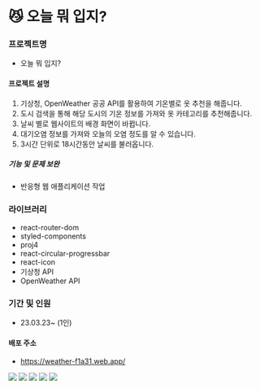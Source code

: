 # 😼 오늘 뭐 입지?

### 프로젝트명
- 오늘 뭐 입지?

#### 프로젝트 설명
1. 기상청, OpenWeather 공공 API를 활용하여 기온별로 옷 추천을 해줍니다.
2. 도시 검색을 통해 해당 도시의 기온 정보를 가져와 옷 카테고리를 추천해줍니다.
3. 날씨 별로 웹사이트의 배경 화면이 바뀝니다.
4. 대기오염 정보를 가져와 오늘의 오염 정도를 알 수 있습니다.
5. 3시간 단위로 18시간동안 날씨를 불러옵니다.

##### 기능 및 문제 보완
- 반응형 웹 애플리케이션 작업

### 라이브러리
- react-router-dom
- styled-components
- proj4
- react-circular-progressbar
- react-icon
- 기상청 API
- OpenWeather API

### 기간 및 인원
- 23.03.23~ (1인)

#### 배포 주소
- https://weather-f1a31.web.app/

<img src="https://img.shields.io/badge/JavaScript-F7DF1E?style=for-the-badge&logo=JavaScript&logoColor=white"> <img src="https://img.shields.io/badge/React-61DAFB?style=for-the-badge&logo=React&logoColor=white"> 
<img src="https://img.shields.io/badge/styled--components-DB7093?style=for-the-badge&logo=styled-components&logoColor=white">
<img src="https://img.shields.io/badge/HTML5-E34F26?style=for-the-badge&logo=HTML5&logoColor=white">
<img src="https://img.shields.io/badge/CSS3-1572B6?style=for-the-badge&logo=CSS3&logoColor=white">
